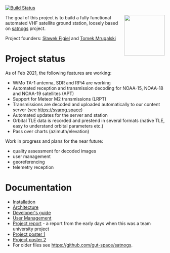 [![Build Status](https://travis-ci.com/gut-space/svarog.svg?branch=master)](https://travis-ci.com/gut-space/svarog)

<img align="right" width="128" height="128" src="https://github.com/gut-space/svarog/blob/master/doc/logo.png">

The goal of this project is to build a fully functional automated VHF satellite ground station, loosely based on [satnogs](https://satnogs.org) project.

Project founders: [Sławek Figiel](https://github.com/fivitti) and [Tomek Mrugalski](https://github.com/tomaszmrugalski/)

# Project status

As of Feb 2021, the following features are working:

- WiMo TA-1 antenna, SDR and RPi4 are working
- Automated reception and transmission decoding for NOAA-15, NOAA-18 and NOAA-19 satellites (APT)
- Support for Meteor M2 transmissions (LRPT)
- Transmissions are decoded and uploaded automatically to our content server (see https://svarog.space)
- Automated updates for the server and station
- Orbital TLE data is recorded and prestend in several formats (native TLE, easy to understand orbital parameters etc.)
- Pass over charts (azimuth/elevation)

Work in progress and plans for the near future:

- quality assessment for decoded images
- user management
- georeferencing
- telemetry reception

# Documentation

- [Installation](doc/install.md)
- [Architecture](doc/arch.md)
- [Developer's guide](doc/devel.md)
- [User Management](doc/users.md)
- [Project report](doc/prototype-phase/satnogs-gdn-report.pdf) - a report from the early days when this was a team university project
- [Project poster 1](doc/prototype-phase/poster1-pl.jpg)
- [Project poster 2](doc/prototype-phase/poster2-en.jpg)
- For older files see https://github.com/gut-space/satnogs.

